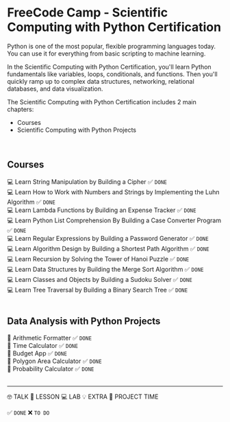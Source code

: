 # FreeCode Camp - Scientific Computing with Python Certification

Python is one of the most popular, flexible programming languages today. You can use it for everything from basic scripting to machine learning.

In the Scientific Computing with Python Certification, you'll learn Python fundamentals like variables, loops, conditionals, and functions. Then you'll quickly ramp up to complex data structures, networking, relational databases, and data visualization.

The Scientific Computing with Python Certification includes 2 main chapters: 
  + Courses
  + Scientific Computing with Python Projects
<br/>

## Courses

💻 Learn String Manipulation by Building a Cipher ✅ `DONE` <br/>
💻 Learn How to Work with Numbers and Strings by Implementing the Luhn Algorithm ✅ `DONE` <br/>
💻 Learn Lambda Functions by Building an Expense Tracker ✅ `DONE` <br/>
💻 Learn Python List Comprehension By Building a Case Converter Program ✅ `DONE` <br/>
💻 Learn Regular Expressions by Building a Password Generator ✅ `DONE` <br/>
💻 Learn Algorithm Design by Building a Shortest Path Algorithm ✅ `DONE` <br/>
💻 Learn Recursion by Solving the Tower of Hanoi Puzzle ✅ `DONE` <br/>
💻 Learn Data Structures by Building the Merge Sort Algorithm ✅ `DONE` <br/>
💻 Learn Classes and Objects by Building a Sudoku Solver ✅ `DONE` <br/>
💻 Learn Tree Traversal by Building a Binary Search Tree ✅ `DONE` <br/>
<br/>

## Data Analysis with Python Projects

💪 Arithmetic Formatter ✅ `DONE` <br/>
💪 Time Calculator ✅ `DONE` <br/>
💪 Budget App ✅ `DONE` <br/>
💪 Polygon Area Calculator ✅ `DONE` <br/>
💪 Probability Calculator ✅ `DONE` <br/>
<br/>



****
🤓 TALK 
📗 LESSON 
💻 LAB 
💡 EXTRA
💪 PROJECT TIME

✅ `DONE`
❌ `TO DO`
